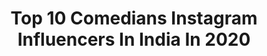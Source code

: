 ---
title: Top 10 Comedians Instagram Influencers In India In 2020
description: >-
  Find top comedians Instagram influencers in India in 2020. Most popular hashtags: #tiktokindia #comedy #tiktok #friendship.
platform: Instagram
profiles:
  - username: "inaginasethi"
    fullname: >-
      Nagina Sethi Vines
    location: "India"
    followers: 60079
    engagement: 1571
    commentsToLikes: 0.022423
    id: ck8weqbcjeg8i0j78jitfvqp2
    verified: false
    hashtags: "#tiktokdance, #tiktokroast, #moustache, #tiktokvsyoutube"
  - username: "wrennwoods"
    fullname: >-
      Wrenn Woods
    location: "India"
    followers: 14961
    engagement: 250
    commentsToLikes: 0.057524
    id: ck14hnqc9b8vh0i1959799kn5
    verified: false
    hashtags: "#stayinside"
  - username: "eddiebcomedy"
    fullname: >-
      Eddie B
    location: "India"
    followers: 156952
    engagement: 660
    commentsToLikes: 0.067945
    id: ck0w003s1bq8l0i19kubyy4rb
    verified: true
    hashtags: "#teacherlife, #zoommeeting, #corona, #orangetx"
  - username: "i_kamal_boss"
    fullname: >-
      Kamal Boss 👨🏼‍💻
    location: "India"
    followers: 17592
    engagement: 493
    commentsToLikes: 0.029975
    id: ck8wf3efpf2b00j78gktxpynm
    verified: false
    hashtags: "#friendship, #jattwaad, #nice, #chandigarh"
  - username: "nikhilxlx"
    fullname: >-
      SmileInHardTime🦁♥️
    location: "India"
    followers: 35156
    engagement: 2046
    commentsToLikes: 0.021714
    id: ck8wf2z0ef1mk0j78eyjrjsfx
    verified: false
    hashtags: "#realtionship, #btstiktok, #bollywood, #comedyvideo"
  - username: "iam_johnylever"
    fullname: >-
      Johny Lever
    location: "India"
    followers: 68577
    engagement: 1098
    commentsToLikes: 0.015901
    id: ck15q0ly20iyc0i19ehzx1oyd
    verified: false
    hashtags: "#poojahegde, #mehmood, #spreadingjoy, #coronavirusinindia"
  - username: "shivneel_dotcom"
    fullname: >-
      Shivneel
    location: "India"
    followers: 30555
    engagement: 897
    commentsToLikes: 0.018744
    id: ck5cfr6minhdd0i112psbz2w0
    verified: false
    hashtags: "#rotorua, #magicmac, #couplegoals, #sponsored"
  - username: "ambareesh_ps_"
    fullname: >-
      Ambareesh Ps
    location: "India"
    followers: 65503
    engagement: 1805
    commentsToLikes: 0.014561
    id: ck9wik9fm2mv20j78qqzey5fv
    verified: false
    hashtags: "#tiktoktelugu, #kazargod, #malayalamcomedy, #comedyvideo"
  - username: "therealscruncho"
    fullname: >-
      Anthony B “SCRUNCHO” McKinely
    location: "India"
    followers: 36177
    engagement: 184
    commentsToLikes: 0.116065
    id: ck5q37s1mjmj80i11d7fs7nan
    verified: false
    hashtags: "#classic, #kids, #prison, #crime"
  - username: "its_jamielever"
    fullname: >-
      Jamie Lever
    location: "India"
    followers: 87717
    engagement: 787
    commentsToLikes: 0.025100
    id: ck6twgkgyrv860j71nf4as7cj
    verified: true
    hashtags: "#biggboss13, #sidnaaz, #socialmedialife, #chotachatri"
---